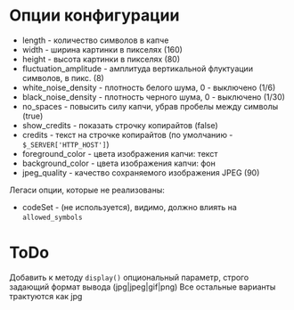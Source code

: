 # Опции конфигурации

- length - количество символов в капче
- width - ширина картинки в пикселях (160)
- height - высота картинки в пикселях (80)
- fluctuation_amplitude - амплитуда вертикальной флуктуации символов, в пикс. (8)
- white_noise_density - плотность белого шума, 0 - выключено (1/6)
- black_noise_density - плотность черного шума, 0 - выключено (1/30)
- no_spaces - повысить силу капчи, убрав пробелы между символы (true)
- show_credits - показать строчку копирайтов (false)
- credits - текст на строчке копирайтов (по умолчанию - `$_SERVER['HTTP_HOST']`)
- foreground_color - цвета изображения капчи: текст
- background_color - цвета изображения капчи: фон
- jpeg_quality - качество сохраняемого изображения JPEG (90)

Легаси опции, которые не реализованы:

- codeSet - (не используется), видимо, должно влиять на `allowed_symbols`


# ToDo

Добавить к методу `display()` опциональный параметр, строго задающий формат вывода (jpg|jpeg|gif|png)
Все остальные варианты трактуются как jpg